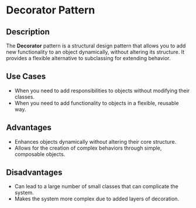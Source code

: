 # Decorator Pattern

## Description

The **Decorator** pattern is a structural design pattern that allows you to add new functionality to an object dynamically, without altering its structure. It provides a flexible alternative to subclassing for extending behavior.

## Use Cases

- When you need to add responsibilities to objects without modifying their classes.
- When you need to add functionality to objects in a flexible, reusable way.

## Advantages

- Enhances objects dynamically without altering their core structure.
- Allows for the creation of complex behaviors through simple, composable objects.

## Disadvantages

- Can lead to a large number of small classes that can complicate the system.
- Makes the system more complex due to added layers of decoration.
